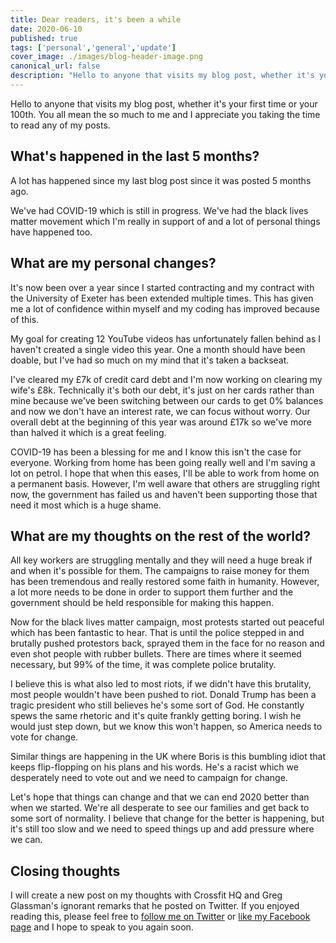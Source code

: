 ```yaml
---
title: Dear readers, it's been a while
date: 2020-06-10
published: true
tags: ['personal','general','update']
cover_image: ./images/blog-header-image.png
canonical_url: false
description: "Hello to anyone that visits my blog post, whether it's your first time or your 100th. You all mean the so much to me and I appreciate you taking the time to read any of my posts."
---
```


Hello to anyone that visits my blog post, whether it's your first time or your 100th. You all mean the so much to me and I appreciate you taking the time to read any of my posts.

## What's happened in the last 5 months?

A lot has happened since my last blog post since it was posted 5 months ago.

We've had COVID-19 which is still in progress. We've had the black lives matter movement which I'm really in support of and a lot of personal things have happened too.

## What are my personal changes?

It's now been over a year since I started contracting and my contract with the University of Exeter has been extended multiple times. This has given me a lot of confidence within myself and my coding has improved because of this.

My goal for creating 12 YouTube videos has unfortunately fallen behind as I haven't created a single video this year. One a month should have been doable, but I've had so much on my mind that it's taken a backseat.

I've cleared my £7k of credit card debt and I'm now working on clearing my wife's £8k. Technically it's both our debt, it's just on her cards rather than mine because we've been switching between our cards to get 0% balances and now we don't have an interest rate, we can focus without worry. Our overall debt at the beginning of this year was around £17k so we've more than halved it which is a great feeling.

COVID-19 has been a blessing for me and I know this isn't the case for everyone. Working from home has been going really well and I'm saving a lot on petrol. I hope that when this eases, I'll be able to work from home on a permanent basis. However, I'm well aware that others are struggling right now, the government has failed us and haven't been supporting those that need it most which is a huge shame.

## What are my thoughts on the rest of the world?

All key workers are struggling mentally and they will need a huge break if and when it's possible for them. The campaigns to raise money for them has been tremendous and really restored some faith in humanity. However, a lot more needs to be done in order to support them further and the government should be held responsible for making this happen.

Now for the black lives matter campaign, most protests started out peaceful which has been fantastic to hear. That is until the police stepped in and brutally pushed protestors back, sprayed them in the face for no reason and even shot people with rubber bullets. There are times where it seemed necessary, but 99% of the time, it was complete police brutality.

I believe this is what also led to most riots, if we didn't have this brutality, most people wouldn't have been pushed to riot. Donald Trump has been a tragic president who still believes he's some sort of God. He constantly spews the same rhetoric and it's quite frankly getting boring. I wish he would just step down, but we know this won't happen, so America needs to vote for change.

Similar things are happening in the UK where Boris is this bumbling idiot that keeps flip-flopping on his plans and his words. He's a racist which we desperately need to vote out and we need to campaign for change.

Let's hope that things can change and that we can end 2020 better than when we started. We're all desperate to see our families and get back to some sort of normality. I believe that change for the better is happening, but it's still too slow and we need to speed things up and add pressure where we can.

## Closing thoughts

I will create a new post on my thoughts with Crossfit HQ and Greg Glassman's ignorant remarks that he posted on Twitter. If you enjoyed reading this, please feel free to [follow me on Twitter](https://twitter.com/MBrooksUK) or [like my Facebook page](https://www.facebook.com/MBrooksDeveloper) and I hope to speak to you again soon.
